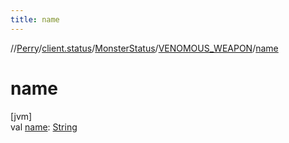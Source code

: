 ```yaml
---
title: name
---
```

//[Perry](../../../../index.html)/[client.status](../../index.html)/[MonsterStatus](../index.html)/[VENOMOUS_WEAPON](index.html)/[name](name.html)



# name



[jvm]\
val [name](name.html): [String](https://kotlinlang.org/api/latest/jvm/stdlib/kotlin/-string/index.html)





